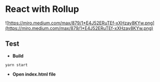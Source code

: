 # React with Rollup

![https://miro.medium.com/max/879/1*E4J52ERuTEf-xXHzay8KYw.png](https://miro.medium.com/max/879/1*E4J52ERuTEf-xXHzay8KYw.png)

## Test

- **Build**

```
yarn start
```

- **Open index.html file**
